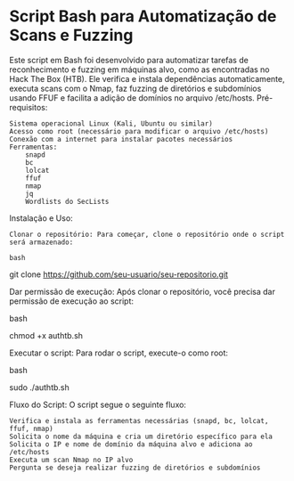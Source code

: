 # Script Bash para Automatização de Scans e Fuzzing

Este script em Bash foi desenvolvido para automatizar tarefas de reconhecimento e fuzzing em máquinas alvo, como as encontradas no Hack The Box (HTB). Ele verifica e instala dependências automaticamente, executa scans com o Nmap, faz fuzzing de diretórios e subdomínios usando FFUF e facilita a adição de domínios no arquivo /etc/hosts.
Pré-requisitos:

    Sistema operacional Linux (Kali, Ubuntu ou similar)
    Acesso como root (necessário para modificar o arquivo /etc/hosts)
    Conexão com a internet para instalar pacotes necessários
    Ferramentas:
        snapd
        bc
        lolcat
        ffuf
        nmap
        jq
        Wordlists do SecLists

Instalação e Uso:

    Clonar o repositório: Para começar, clone o repositório onde o script será armazenado:

    bash

git clone https://github.com/seu-usuario/seu-repositorio.git

Dar permissão de execução: Após clonar o repositório, você precisa dar permissão de execução ao script:

bash

chmod +x authtb.sh

Executar o script: Para rodar o script, execute-o como root:

bash

sudo ./authtb.sh

Fluxo do Script: O script segue o seguinte fluxo:

    Verifica e instala as ferramentas necessárias (snapd, bc, lolcat, ffuf, nmap)
    Solicita o nome da máquina e cria um diretório específico para ela
    Solicita o IP e nome de domínio da máquina alvo e adiciona ao /etc/hosts
    Executa um scan Nmap no IP alvo
    Pergunta se deseja realizar fuzzing de diretórios e subdomínios
